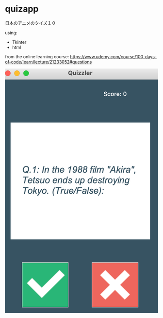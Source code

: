 # quizapp
日本のアニメのクイズ１０

using: 
- Tkinter
- html

from the online learning course:
https://www.udemy.com/course/100-days-of-code/learn/lecture/21233052#questions

![scrshott](https://github.com/yosukeino/quizapp/blob/master/images/Screen%20Shot%202021-12-07%20at%2010.33.16.png?raw=true)

